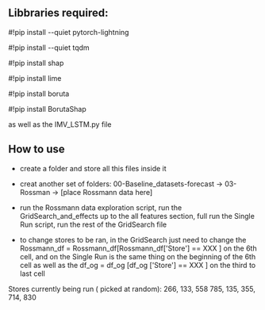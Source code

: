 ## Libbraries required:

#!pip install --quiet pytorch-lightning

#!pip install --quiet tqdm

#!pip install shap

#!pip install lime

#!pip install boruta

#!pip install BorutaShap

as well as the IMV_LSTM.py file


## How to use

- create a folder and store all this files inside it

- creat another set of folders: 00-Baseline_datasets-forecast -> 03-Rossman -> [place Rossmann data here]

- run the Rossmann data exploration script, run the GridSearch_and_effects up to the all features section, full run the Single Run script, run the rest of the GridSearch file

- to change stores to be ran, in the GridSearch just need to change the Rossmann_df = Rossmann_df[Rossmann_df['Store'] == XXX ]  on the 6th cell, and on the Single Run is the same thing on the beginning of the 6th cell as well as the df_og = df_og [df_og ['Store'] == XXX ] on the third to last cell


Stores currently being run ( picked at random): 266, 133, 558 785, 135, 355, 714, 830
